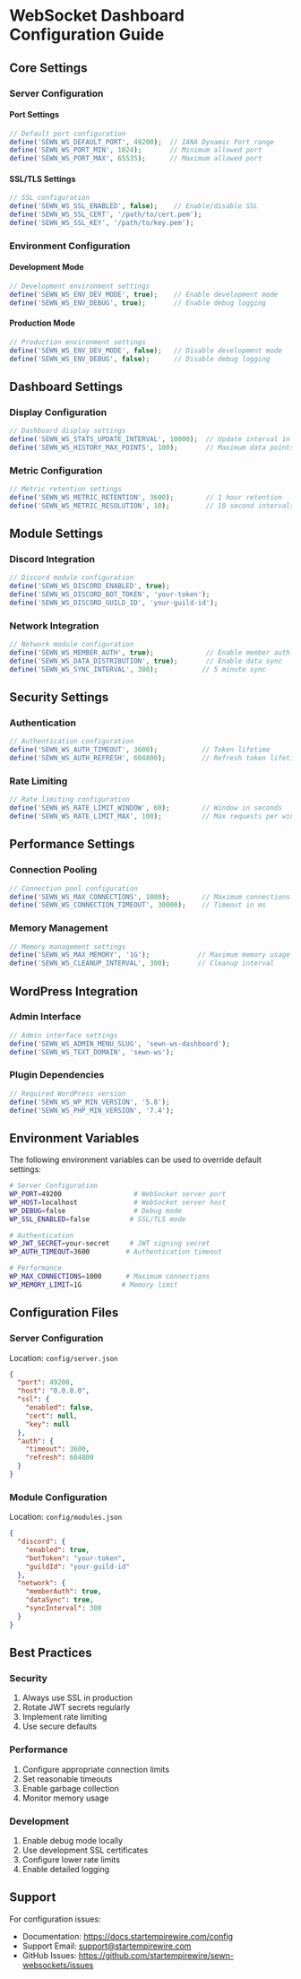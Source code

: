 # WebSocket Dashboard Configuration Guide

## Core Settings

### Server Configuration

#### Port Settings
```php
// Default port configuration
define('SEWN_WS_DEFAULT_PORT', 49200);  // IANA Dynamic Port range
define('SEWN_WS_PORT_MIN', 1024);       // Minimum allowed port
define('SEWN_WS_PORT_MAX', 65535);      // Maximum allowed port
```

#### SSL/TLS Settings
```php
// SSL configuration
define('SEWN_WS_SSL_ENABLED', false);    // Enable/disable SSL
define('SEWN_WS_SSL_CERT', '/path/to/cert.pem');
define('SEWN_WS_SSL_KEY', '/path/to/key.pem');
```

### Environment Configuration

#### Development Mode
```php
// Development environment settings
define('SEWN_WS_ENV_DEV_MODE', true);    // Enable development mode
define('SEWN_WS_ENV_DEBUG', true);       // Enable debug logging
```

#### Production Mode
```php
// Production environment settings
define('SEWN_WS_ENV_DEV_MODE', false);   // Disable development mode
define('SEWN_WS_ENV_DEBUG', false);      // Disable debug logging
```

## Dashboard Settings

### Display Configuration
```php
// Dashboard display settings
define('SEWN_WS_STATS_UPDATE_INTERVAL', 10000);  // Update interval in ms
define('SEWN_WS_HISTORY_MAX_POINTS', 100);       // Maximum data points
```

### Metric Configuration
```php
// Metric retention settings
define('SEWN_WS_METRIC_RETENTION', 3600);        // 1 hour retention
define('SEWN_WS_METRIC_RESOLUTION', 10);         // 10 second intervals
```

## Module Settings

### Discord Integration
```php
// Discord module configuration
define('SEWN_WS_DISCORD_ENABLED', true);
define('SEWN_WS_DISCORD_BOT_TOKEN', 'your-token');
define('SEWN_WS_DISCORD_GUILD_ID', 'your-guild-id');
```

### Network Integration
```php
// Network module configuration
define('SEWN_WS_MEMBER_AUTH', true);             // Enable member auth
define('SEWN_WS_DATA_DISTRIBUTION', true);       // Enable data sync
define('SEWN_WS_SYNC_INTERVAL', 300);           // 5 minute sync
```

## Security Settings

### Authentication
```php
// Authentication configuration
define('SEWN_WS_AUTH_TIMEOUT', 3600);           // Token lifetime
define('SEWN_WS_AUTH_REFRESH', 604800);         // Refresh token lifetime
```

### Rate Limiting
```php
// Rate limiting configuration
define('SEWN_WS_RATE_LIMIT_WINDOW', 60);        // Window in seconds
define('SEWN_WS_RATE_LIMIT_MAX', 100);          // Max requests per window
```

## Performance Settings

### Connection Pooling
```php
// Connection pool configuration
define('SEWN_WS_MAX_CONNECTIONS', 1000);        // Maximum connections
define('SEWN_WS_CONNECTION_TIMEOUT', 30000);    // Timeout in ms
```

### Memory Management
```php
// Memory management settings
define('SEWN_WS_MAX_MEMORY', '1G');            // Maximum memory usage
define('SEWN_WS_CLEANUP_INTERVAL', 300);       // Cleanup interval
```

## WordPress Integration

### Admin Interface
```php
// Admin interface settings
define('SEWN_WS_ADMIN_MENU_SLUG', 'sewn-ws-dashboard');
define('SEWN_WS_TEXT_DOMAIN', 'sewn-ws');
```

### Plugin Dependencies
```php
// Required WordPress version
define('SEWN_WS_WP_MIN_VERSION', '5.8');
define('SEWN_WS_PHP_MIN_VERSION', '7.4');
```

## Environment Variables

The following environment variables can be used to override default settings:

```bash
# Server Configuration
WP_PORT=49200                  # WebSocket server port
WP_HOST=localhost              # WebSocket server host
WP_DEBUG=false                 # Debug mode
WP_SSL_ENABLED=false          # SSL/TLS mode

# Authentication
WP_JWT_SECRET=your-secret     # JWT signing secret
WP_AUTH_TIMEOUT=3600         # Authentication timeout

# Performance
WP_MAX_CONNECTIONS=1000      # Maximum connections
WP_MEMORY_LIMIT=1G          # Memory limit
```

## Configuration Files

### Server Configuration
Location: `config/server.json`
```json
{
  "port": 49200,
  "host": "0.0.0.0",
  "ssl": {
    "enabled": false,
    "cert": null,
    "key": null
  },
  "auth": {
    "timeout": 3600,
    "refresh": 604800
  }
}
```

### Module Configuration
Location: `config/modules.json`
```json
{
  "discord": {
    "enabled": true,
    "botToken": "your-token",
    "guildId": "your-guild-id"
  },
  "network": {
    "memberAuth": true,
    "dataSync": true,
    "syncInterval": 300
  }
}
```

## Best Practices

### Security
1. Always use SSL in production
2. Rotate JWT secrets regularly
3. Implement rate limiting
4. Use secure defaults

### Performance
1. Configure appropriate connection limits
2. Set reasonable timeouts
3. Enable garbage collection
4. Monitor memory usage

### Development
1. Enable debug mode locally
2. Use development SSL certificates
3. Configure lower rate limits
4. Enable detailed logging

## Support

For configuration issues:
- Documentation: https://docs.startempirewire.com/config
- Support Email: support@startempirewire.com
- GitHub Issues: https://github.com/startempirewire/sewn-websockets/issues 
